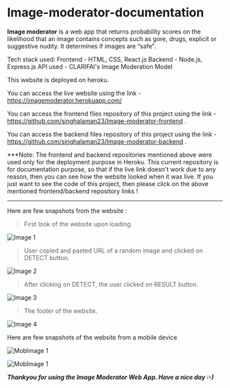 # Image-moderator-documentation
**Image moderator** is a web app that returns probability scores on the likelihood that an image contains concepts such as gore, drugs, explicit or suggestive nudity. It determines if images are “safe".

Tech stack used:
Frontend - HTML, CSS, React.js
Backend - Node.js, Express.js
API used - CLARIFAI's Image Moderation Model

This website is deployed on heroku. 

You can access the live website using the link - https://imagemoderator.herokuapp.com/

You can access the frontend files repository of this project using the link - https://github.com/singhalaman23/Image-moderator-frontend .

You can access the backend files repository of this project using the link - https://github.com/singhalaman23/Image-moderator-backend .

***Note: The frontend and backend repositories mentioned above were used only for the deployment purpose in Heroku. This current repository is for documentation purpose, so that if the live link doesn't work due to any reason, then you can see how the website looked when it was live.
If you just want to see the code of this project, then please click on the above mentioned frontend/backend repository links !
***

Here are few snapshots from the website : 

>First look of the website upon loading.

![Image 1](https://github.com/singhalaman23/Image-moderator-documentation/blob/main/ImageModIMG1.png?raw=true)

>User copied and pasted URL of a random image and clicked on DETECT button.

![Image 2](https://github.com/singhalaman23/Image-moderator-documentation/blob/main/ImageModIMG2.png?raw=true)

>After clicking on DETECT, the user clicked on RESULT button.

![Image 3](https://github.com/singhalaman23/Image-moderator-documentation/blob/main/ImageModIMG3.png?raw=true)

>The footer of the website.

![Image 4](https://github.com/singhalaman23/Image-moderator-documentation/blob/main/ImageModIMG4.png?raw=true)


Here are few snapshots of the website from a mobile device

![MobImage 1](https://github.com/singhalaman23/Image-moderator-documentation/blob/main/MobileImageModIMG1.png?raw=true)

![MobImage 1](https://github.com/singhalaman23/Image-moderator-documentation/blob/main/MobileImageModIMG2.png?raw=true)

***Thankyou for using the Image Moderator Web App.
Have a nice day :-)***



